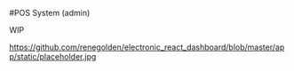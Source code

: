 #POS System (admin)

WIP

https://github.com/renegolden/electronic_react_dashboard/blob/master/app/static/placeholder.jpg
